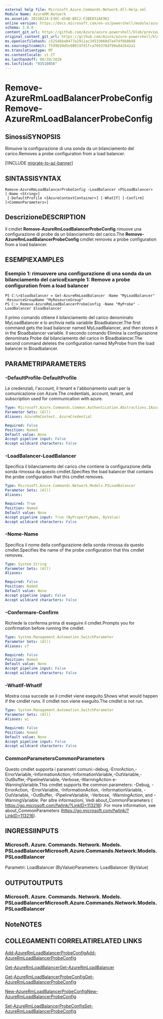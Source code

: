 ```yaml
---
external help file: Microsoft.Azure.Commands.Network.dll-Help.xml
Module Name: AzureRM.Network
ms.assetid: 2B15B224-E36C-454B-B6C2-F2BE032AE962
online version: https://docs.microsoft.com/en-us/powershell/module/azurerm.network/remove-azurermloadbalancerprobeconfig
schema: 2.0.0
content_git_url: https://github.com/Azure/azure-powershell/blob/preview/src/ResourceManager/Network/Commands.Network/help/Remove-AzureRmLoadBalancerProbeConfig.md
original_content_git_url: https://github.com/Azure/azure-powershell/blob/preview/src/ResourceManager/Network/Commands.Network/help/Remove-AzureRmLoadBalancerProbeConfig.md
ms.openlocfilehash: c52546ba0477a2911ac34533060d7a47df0b0698
ms.sourcegitcommit: f599b50d5e980197d1fca769378df90a842b42a1
ms.translationtype: MT
ms.contentlocale: it-IT
ms.lasthandoff: 08/20/2020
ms.locfileid: "93510856"
---
```

# <span data-ttu-id="e04f1-101">Remove-AzureRmLoadBalancerProbeConfig</span><span class="sxs-lookup"><span data-stu-id="e04f1-101">Remove-AzureRmLoadBalancerProbeConfig</span></span>

## <span data-ttu-id="e04f1-102">Sinossi</span><span class="sxs-lookup"><span data-stu-id="e04f1-102">SYNOPSIS</span></span>
<span data-ttu-id="e04f1-103">Rimuove la configurazione di una sonda da un bilanciamento del carico.</span><span class="sxs-lookup"><span data-stu-id="e04f1-103">Removes a probe configuration from a load balancer.</span></span>

[!INCLUDE [migrate-to-az-banner](../../includes/migrate-to-az-banner.md)]

## <span data-ttu-id="e04f1-104">SINTASSI</span><span class="sxs-lookup"><span data-stu-id="e04f1-104">SYNTAX</span></span>

```
Remove-AzureRmLoadBalancerProbeConfig -LoadBalancer <PSLoadBalancer> [-Name <String>]
 [-DefaultProfile <IAzureContextContainer>] [-WhatIf] [-Confirm] [<CommonParameters>]
```

## <span data-ttu-id="e04f1-105">Descrizione</span><span class="sxs-lookup"><span data-stu-id="e04f1-105">DESCRIPTION</span></span>
<span data-ttu-id="e04f1-106">Il cmdlet **Remove-AzureRmLoadBalancerProbeConfig** rimuove una configurazione di probe da un bilanciamento del carico.</span><span class="sxs-lookup"><span data-stu-id="e04f1-106">The **Remove-AzureRmLoadBalancerProbeConfig** cmdlet removes a probe configuration from a load balancer.</span></span>

## <span data-ttu-id="e04f1-107">ESEMPI</span><span class="sxs-lookup"><span data-stu-id="e04f1-107">EXAMPLES</span></span>

### <span data-ttu-id="e04f1-108">Esempio 1: rimuovere una configurazione di una sonda da un bilanciamento del carico</span><span class="sxs-lookup"><span data-stu-id="e04f1-108">Example 1: Remove a probe configuration from a load balancer</span></span>
```
PS C:\>$loadbalancer = Get-AzureRmLoadBalancer -Name "MyLoadBalancer" -ResourceGroupName "MyResourceGroup"
PS C:> Remove-AzureRmLoadBalancerProbeConfig -Name "MyProbe" -LoadBalancer $loadbalancer
```

<span data-ttu-id="e04f1-109">Il primo comando ottiene il bilanciamento del carico denominato MyLoadBalancer e lo archivia nella variabile $loadbalancer.</span><span class="sxs-lookup"><span data-stu-id="e04f1-109">The first command gets the load balancer named MyLoadBalancer, and then stores it in the $loadbalancer variable.</span></span>
<span data-ttu-id="e04f1-110">Il secondo comando Elimina la configurazione denominata Probe dal bilanciamento del carico in $loadbalancer.</span><span class="sxs-lookup"><span data-stu-id="e04f1-110">The second command deletes the configuration named MyProbe from the load balancer in $loadbalancer.</span></span>

## <span data-ttu-id="e04f1-111">PARAMETRI</span><span class="sxs-lookup"><span data-stu-id="e04f1-111">PARAMETERS</span></span>

### <span data-ttu-id="e04f1-112">-DefaultProfile</span><span class="sxs-lookup"><span data-stu-id="e04f1-112">-DefaultProfile</span></span>
<span data-ttu-id="e04f1-113">Le credenziali, l'account, il tenant e l'abbonamento usati per la comunicazione con Azure.</span><span class="sxs-lookup"><span data-stu-id="e04f1-113">The credentials, account, tenant, and subscription used for communication with azure.</span></span>

```yaml
Type: Microsoft.Azure.Commands.Common.Authentication.Abstractions.IAzureContextContainer
Parameter Sets: (All)
Aliases: AzureRmContext, AzureCredential

Required: False
Position: Named
Default value: None
Accept pipeline input: False
Accept wildcard characters: False
```

### <span data-ttu-id="e04f1-114">-LoadBalancer</span><span class="sxs-lookup"><span data-stu-id="e04f1-114">-LoadBalancer</span></span>
<span data-ttu-id="e04f1-115">Specifica il bilanciamento del carico che contiene la configurazione della sonda rimossa da questo cmdlet.</span><span class="sxs-lookup"><span data-stu-id="e04f1-115">Specifies the load balancer that contains the probe configuration that this cmdlet removes.</span></span>

```yaml
Type: Microsoft.Azure.Commands.Network.Models.PSLoadBalancer
Parameter Sets: (All)
Aliases:

Required: True
Position: Named
Default value: None
Accept pipeline input: True (ByPropertyName, ByValue)
Accept wildcard characters: False
```

### <span data-ttu-id="e04f1-116">-Nome</span><span class="sxs-lookup"><span data-stu-id="e04f1-116">-Name</span></span>
<span data-ttu-id="e04f1-117">Specifica il nome della configurazione della sonda rimossa da questo cmdlet.</span><span class="sxs-lookup"><span data-stu-id="e04f1-117">Specifies the name of the probe configuration that this cmdlet removes.</span></span>

```yaml
Type: System.String
Parameter Sets: (All)
Aliases:

Required: False
Position: Named
Default value: None
Accept pipeline input: False
Accept wildcard characters: False
```

### <span data-ttu-id="e04f1-118">-Confermare</span><span class="sxs-lookup"><span data-stu-id="e04f1-118">-Confirm</span></span>
<span data-ttu-id="e04f1-119">Richiede la conferma prima di eseguire il cmdlet.</span><span class="sxs-lookup"><span data-stu-id="e04f1-119">Prompts you for confirmation before running the cmdlet.</span></span>

```yaml
Type: System.Management.Automation.SwitchParameter
Parameter Sets: (All)
Aliases: cf

Required: False
Position: Named
Default value: None
Accept pipeline input: False
Accept wildcard characters: False
```

### <span data-ttu-id="e04f1-120">-WhatIf</span><span class="sxs-lookup"><span data-stu-id="e04f1-120">-WhatIf</span></span>
<span data-ttu-id="e04f1-121">Mostra cosa succede se il cmdlet viene eseguito.</span><span class="sxs-lookup"><span data-stu-id="e04f1-121">Shows what would happen if the cmdlet runs.</span></span> <span data-ttu-id="e04f1-122">Il cmdlet non viene eseguito.</span><span class="sxs-lookup"><span data-stu-id="e04f1-122">The cmdlet is not run.</span></span>

```yaml
Type: System.Management.Automation.SwitchParameter
Parameter Sets: (All)
Aliases: wi

Required: False
Position: Named
Default value: None
Accept pipeline input: False
Accept wildcard characters: False
```

### <span data-ttu-id="e04f1-123">CommonParameters</span><span class="sxs-lookup"><span data-stu-id="e04f1-123">CommonParameters</span></span>
<span data-ttu-id="e04f1-124">Questo cmdlet supporta i parametri comuni:-debug,-ErrorAction,-ErrorVariable,-InformationAction,-InformationVariable,-OutVariable,-OutBuffer,-PipelineVariable,-Verbose,-WarningAction e-WarningVariable.</span><span class="sxs-lookup"><span data-stu-id="e04f1-124">This cmdlet supports the common parameters: -Debug, -ErrorAction, -ErrorVariable, -InformationAction, -InformationVariable, -OutVariable, -OutBuffer, -PipelineVariable, -Verbose, -WarningAction, and -WarningVariable.</span></span> <span data-ttu-id="e04f1-125">Per altre informazioni, Vedi about_CommonParameters ( https://go.microsoft.com/fwlink/?LinkID=113216) .</span><span class="sxs-lookup"><span data-stu-id="e04f1-125">For more information, see about_CommonParameters (https://go.microsoft.com/fwlink/?LinkID=113216).</span></span>

## <span data-ttu-id="e04f1-126">INGRESSI</span><span class="sxs-lookup"><span data-stu-id="e04f1-126">INPUTS</span></span>

### <span data-ttu-id="e04f1-127">Microsoft. Azure. Commands. Network. Models. PSLoadBalancer</span><span class="sxs-lookup"><span data-stu-id="e04f1-127">Microsoft.Azure.Commands.Network.Models.PSLoadBalancer</span></span>
<span data-ttu-id="e04f1-128">Parametri: LoadBalancer (ByValue)</span><span class="sxs-lookup"><span data-stu-id="e04f1-128">Parameters: LoadBalancer (ByValue)</span></span>

## <span data-ttu-id="e04f1-129">OUTPUT</span><span class="sxs-lookup"><span data-stu-id="e04f1-129">OUTPUTS</span></span>

### <span data-ttu-id="e04f1-130">Microsoft. Azure. Commands. Network. Models. PSLoadBalancer</span><span class="sxs-lookup"><span data-stu-id="e04f1-130">Microsoft.Azure.Commands.Network.Models.PSLoadBalancer</span></span>

## <span data-ttu-id="e04f1-131">Note</span><span class="sxs-lookup"><span data-stu-id="e04f1-131">NOTES</span></span>

## <span data-ttu-id="e04f1-132">COLLEGAMENTI CORRELATI</span><span class="sxs-lookup"><span data-stu-id="e04f1-132">RELATED LINKS</span></span>

[<span data-ttu-id="e04f1-133">Add-AzureRmLoadBalancerProbeConfig</span><span class="sxs-lookup"><span data-stu-id="e04f1-133">Add-AzureRmLoadBalancerProbeConfig</span></span>](./Add-AzureRmLoadBalancerProbeConfig.md)

[<span data-ttu-id="e04f1-134">Get-AzureRmLoadBalancer</span><span class="sxs-lookup"><span data-stu-id="e04f1-134">Get-AzureRmLoadBalancer</span></span>](./Get-AzureRmLoadBalancer.md)

[<span data-ttu-id="e04f1-135">Get-AzureRmLoadBalancerProbeConfig</span><span class="sxs-lookup"><span data-stu-id="e04f1-135">Get-AzureRmLoadBalancerProbeConfig</span></span>](./Get-AzureRmLoadBalancerProbeConfig.md)

[<span data-ttu-id="e04f1-136">New-AzureRmLoadBalancerProbeConfig</span><span class="sxs-lookup"><span data-stu-id="e04f1-136">New-AzureRmLoadBalancerProbeConfig</span></span>](./New-AzureRmLoadBalancerProbeConfig.md)

[<span data-ttu-id="e04f1-137">Set-AzureRmLoadBalancerProbeConfig</span><span class="sxs-lookup"><span data-stu-id="e04f1-137">Set-AzureRmLoadBalancerProbeConfig</span></span>](./Set-AzureRmLoadBalancerProbeConfig.md)


